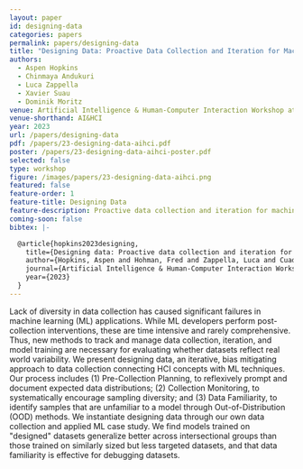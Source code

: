 ```yaml
---
layout: paper
id: designing-data
categories: papers
permalink: papers/designing-data
title: "Designing Data: Proactive Data Collection and Iteration for Machine Learning Using Reflexive Planning, Monitoring, and Density Estimation"
authors: 
  - Aspen Hopkins
  - Chinmaya Andukuri
  - Luca Zappella
  - Xavier Suau
  - Dominik Moritz
venue: Artificial Intelligence & Human-Computer Interaction Workshop at ICML
venue-shorthand: AI&HCI
year: 2023
url: /papers/designing-data
pdf: /papers/23-designing-data-aihci.pdf
poster: /papers/23-designing-data-aihci-poster.pdf
selected: false
type: workshop
figure: /images/papers/23-designing-data-aihci.png
featured: false
feature-order: 1
feature-title: Designing Data
feature-description: Proactive data collection and iteration for machine learning using reflexive planning, monitoring, and density estimation
coming-soon: false
bibtex: |-

  @article{hopkins2023designing,
    title={Designing data: Proactive data collection and iteration for machine learning using reflexive planning, monitoring, and density estimation},
    author={Hopkins, Aspen and Hohman, Fred and Zappella, Luca and Cuadros, Xavier Suau and Moritz, Dominik},
    journal={Artificial Intelligence & Human-Computer Interaction Workshop at ICML},
    year={2023}
  }
---
```


Lack of diversity in data collection has caused significant failures in machine learning (ML) applications.
While ML developers perform post-collection interventions, these are time intensive and rarely comprehensive.
Thus, new methods to track and manage data collection, iteration, and model training are necessary for evaluating whether datasets reflect real world variability.
We present designing data, an iterative, bias mitigating approach to data collection connecting HCI concepts with ML techniques.
Our process includes (1) Pre-Collection Planning, to reflexively prompt and document expected data distributions; (2) Collection Monitoring, to systematically encourage sampling diversity; and (3) Data Familiarity, to identify samples that are unfamiliar to a model through Out-of-Distribution (OOD) methods.
We instantiate designing data through our own data collection and applied ML case study.
We find models trained on "designed" datasets generalize better across intersectional groups than those trained on similarly sized but less targeted datasets, and that data familiarity is effective for debugging datasets.
